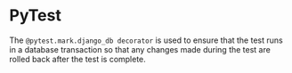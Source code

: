# PyTest

The `@pytest.mark.django_db decorator` is used to ensure that the test runs in a
database transaction so that any changes made during the test are rolled back
after the test is complete.
